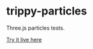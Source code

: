 trippy-particles
================

Three.js particles tests.

[Try it live here](http://lucasdnd.github.io/particles/index.html)

